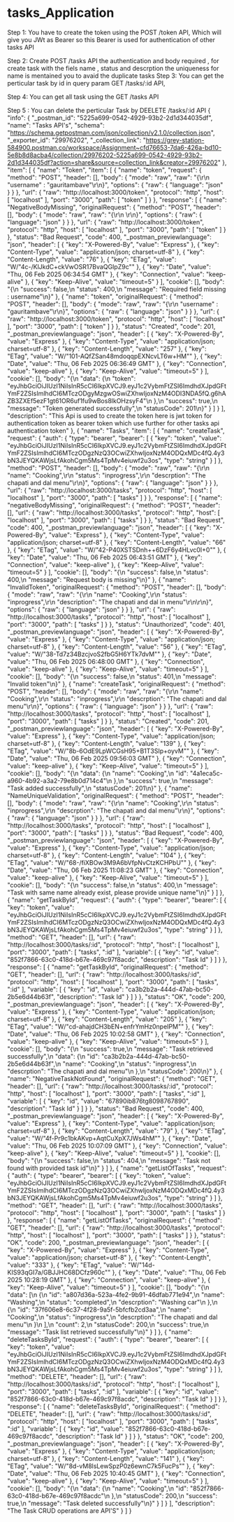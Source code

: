 # tasks_Application


Step 1: You have to create the token using the POST /token API, Which will give you JWt as Bearer so this Bearer is used for authentication of other tasks API

Step 2: Create POST /tasks  API the authentication and body required , for create task with the fiels name , status and descrption 
	the uniqueness for name is mentained you to avaid the duplicate tasks
 Step 3: You can get the perticular task by id in query param GET /tasks/:id API,

 Step 4: You can get all task using the GET /tasks API

 Step 5 : You can delete the perticular Task by DEELETE /tasks/:id API
{
	"info": {
		"_postman_id": "5225a699-0542-4929-93b2-2d1d344035df",
		"name": "Tasks API's",
		"schema": "https://schema.getpostman.com/json/collection/v2.1.0/collection.json",
		"_exporter_id": "29976202",
		"_collection_link": "https://grey-station-584900.postman.co/workspace/Assignment~cfd76653-7da6-426a-bd10-5e8b8d8acba4/collection/29976202-5225a699-0542-4929-93b2-2d1d344035df?action=share&source=collection_link&creator=29976202"
	},
	"item": [
		{
			"name": "Token",
			"item": [
				{
					"name": "token",
					"request": {
						"method": "POST",
						"header": [],
						"body": {
							"mode": "raw",
							"raw": "{\r\n    \"username\" : \"gauritambave\"\r\n}",
							"options": {
								"raw": {
									"language": "json"
								}
							}
						},
						"url": {
							"raw": "http://localhost:3000/token",
							"protocol": "http",
							"host": [
								"localhost"
							],
							"port": "3000",
							"path": [
								"token"
							]
						}
					},
					"response": [
						{
							"name": "NegativeBodyMissing",
							"originalRequest": {
								"method": "POST",
								"header": [],
								"body": {
									"mode": "raw",
									"raw": "{\r\n    \r\n}",
									"options": {
										"raw": {
											"language": "json"
										}
									}
								},
								"url": {
									"raw": "http://localhost:3000/token",
									"protocol": "http",
									"host": [
										"localhost"
									],
									"port": "3000",
									"path": [
										"token"
									]
								}
							},
							"status": "Bad Request",
							"code": 400,
							"_postman_previewlanguage": "json",
							"header": [
								{
									"key": "X-Powered-By",
									"value": "Express"
								},
								{
									"key": "Content-Type",
									"value": "application/json; charset=utf-8"
								},
								{
									"key": "Content-Length",
									"value": "76"
								},
								{
									"key": "ETag",
									"value": "W/\"4c-/KlJkdC+ckVwOSR17BvaQGIpZ9c\""
								},
								{
									"key": "Date",
									"value": "Thu, 06 Feb 2025 06:34:54 GMT"
								},
								{
									"key": "Connection",
									"value": "keep-alive"
								},
								{
									"key": "Keep-Alive",
									"value": "timeout=5"
								}
							],
							"cookie": [],
							"body": "{\n    \"success\": false,\n    \"status\": 400,\n    \"message\": \"Required field missing : username\"\n}"
						},
						{
							"name": "token",
							"originalRequest": {
								"method": "POST",
								"header": [],
								"body": {
									"mode": "raw",
									"raw": "{\r\n    \"username\" : \"gauritambave\"\r\n}",
									"options": {
										"raw": {
											"language": "json"
										}
									}
								},
								"url": {
									"raw": "http://localhost:3000/token",
									"protocol": "http",
									"host": [
										"localhost"
									],
									"port": "3000",
									"path": [
										"token"
									]
								}
							},
							"status": "Created",
							"code": 201,
							"_postman_previewlanguage": "json",
							"header": [
								{
									"key": "X-Powered-By",
									"value": "Express"
								},
								{
									"key": "Content-Type",
									"value": "application/json; charset=utf-8"
								},
								{
									"key": "Content-Length",
									"value": "257"
								},
								{
									"key": "ETag",
									"value": "W/\"101-AQfZSan48mdoqqpEXNcvLT6w+HM\""
								},
								{
									"key": "Date",
									"value": "Thu, 06 Feb 2025 06:36:49 GMT"
								},
								{
									"key": "Connection",
									"value": "keep-alive"
								},
								{
									"key": "Keep-Alive",
									"value": "timeout=5"
								}
							],
							"cookie": [],
							"body": "{\n    \"data\": {\n        \"token\": \"eyJhbGciOiJIUzI1NiIsInR5cCI6IkpXVCJ9.eyJ1c2VybmFtZSI6ImdhdXJpdGFtYmF2ZSIsImlhdCI6MTczODgyMzgwOSwiZXhwIjoxNzM4ODI3NDA5fQ.g6hAZB3ZXEf5ezF1gt61OR6uf1fu9wBos8lkOHzsyF4\"\n    },\n    \"success\": true,\n    \"message\": \"Token generated successfully\",\n    \"statusCode\": 201\n}"
						}
					]
				}
			],
			"description": "This Api is used to create the token here is jwt token for authentication token as bearer token which use further for other tasks api authentication token"
		},
		{
			"name": "Tasks",
			"item": [
				{
					"name": "createTask",
					"request": {
						"auth": {
							"type": "bearer",
							"bearer": [
								{
									"key": "token",
									"value": "eyJhbGciOiJIUzI1NiIsInR5cCI6IkpXVCJ9.eyJ1c2VybmFtZSI6ImdhdXJpdGFtYmF2ZSIsImlhdCI6MTczODgzNzQ3OCwiZXhwIjoxNzM4ODQxMDc4fQ.4y3bN3JEYQKAWjsLfAkohCgm5Ms4TpMv4eiuwf2u3os",
									"type": "string"
								}
							]
						},
						"method": "POST",
						"header": [],
						"body": {
							"mode": "raw",
							"raw": "{\r\n    \"name\": \"Cooking\",\r\n    \"status\": \"inprogress\",\r\n    \"descrption\": \"The chapati and dal menu\"\r\n}",
							"options": {
								"raw": {
									"language": "json"
								}
							}
						},
						"url": {
							"raw": "http://localhost:3000/tasks",
							"protocol": "http",
							"host": [
								"localhost"
							],
							"port": "3000",
							"path": [
								"tasks"
							]
						}
					},
					"response": [
						{
							"name": "negativeBodyMissing",
							"originalRequest": {
								"method": "POST",
								"header": [],
								"url": {
									"raw": "http://localhost:3000/tasks",
									"protocol": "http",
									"host": [
										"localhost"
									],
									"port": "3000",
									"path": [
										"tasks"
									]
								}
							},
							"status": "Bad Request",
							"code": 400,
							"_postman_previewlanguage": "json",
							"header": [
								{
									"key": "X-Powered-By",
									"value": "Express"
								},
								{
									"key": "Content-Type",
									"value": "application/json; charset=utf-8"
								},
								{
									"key": "Content-Length",
									"value": "66"
								},
								{
									"key": "ETag",
									"value": "W/\"42-P40XSTSDnh++6DzF6y4HLvc0I+0\""
								},
								{
									"key": "Date",
									"value": "Thu, 06 Feb 2025 06:43:51 GMT"
								},
								{
									"key": "Connection",
									"value": "keep-alive"
								},
								{
									"key": "Keep-Alive",
									"value": "timeout=5"
								}
							],
							"cookie": [],
							"body": "{\n    \"success\": false,\n    \"status\": 400,\n    \"message\": \"Request body is missing\"\n}"
						},
						{
							"name": "InvalidToken",
							"originalRequest": {
								"method": "POST",
								"header": [],
								"body": {
									"mode": "raw",
									"raw": "{\r\n    \"name\": \"Cooking\",\r\n    \"status\": \"inprogress\",\r\n    \"description\": \"The chapati and dal in menu\"\r\n\r\n}",
									"options": {
										"raw": {
											"language": "json"
										}
									}
								},
								"url": {
									"raw": "http://localhost:3000/tasks",
									"protocol": "http",
									"host": [
										"localhost"
									],
									"port": "3000",
									"path": [
										"tasks"
									]
								}
							},
							"status": "Unauthorized",
							"code": 401,
							"_postman_previewlanguage": "json",
							"header": [
								{
									"key": "X-Powered-By",
									"value": "Express"
								},
								{
									"key": "Content-Type",
									"value": "application/json; charset=utf-8"
								},
								{
									"key": "Content-Length",
									"value": "56"
								},
								{
									"key": "ETag",
									"value": "W/\"38-Td7z34BzcjvoS2fbG5H6YTk7dvM\""
								},
								{
									"key": "Date",
									"value": "Thu, 06 Feb 2025 06:48:00 GMT"
								},
								{
									"key": "Connection",
									"value": "keep-alive"
								},
								{
									"key": "Keep-Alive",
									"value": "timeout=5"
								}
							],
							"cookie": [],
							"body": "{\n    \"success\": false,\n    \"status\": 401,\n    \"message\": \"Invalid token\"\n}"
						},
						{
							"name": "createTask",
							"originalRequest": {
								"method": "POST",
								"header": [],
								"body": {
									"mode": "raw",
									"raw": "{\r\n    \"name\": \"Cooking\",\r\n    \"status\": \"inprogress\",\r\n    \"descrption\": \"The chapati and dal menu\"\r\n}",
									"options": {
										"raw": {
											"language": "json"
										}
									}
								},
								"url": {
									"raw": "http://localhost:3000/tasks",
									"protocol": "http",
									"host": [
										"localhost"
									],
									"port": "3000",
									"path": [
										"tasks"
									]
								}
							},
							"status": "Created",
							"code": 201,
							"_postman_previewlanguage": "json",
							"header": [
								{
									"key": "X-Powered-By",
									"value": "Express"
								},
								{
									"key": "Content-Type",
									"value": "application/json; charset=utf-8"
								},
								{
									"key": "Content-Length",
									"value": "139"
								},
								{
									"key": "ETag",
									"value": "W/\"8b-6OdE9LpWCGsH95+B1T3SIp+oyvM\""
								},
								{
									"key": "Date",
									"value": "Thu, 06 Feb 2025 09:56:03 GMT"
								},
								{
									"key": "Connection",
									"value": "keep-alive"
								},
								{
									"key": "Keep-Alive",
									"value": "timeout=5"
								}
							],
							"cookie": [],
							"body": "{\n    \"data\": {\n        \"name\": \"Cooking\",\n        \"id\": \"4a1eca5c-a960-4b92-a3a2-79e8b0d714c4\"\n    },\n    \"success\": true,\n    \"message\": \"Task added successfully\",\n    \"statusCode\": 201\n}"
						},
						{
							"name": "NameUniqueValidation",
							"originalRequest": {
								"method": "POST",
								"header": [],
								"body": {
									"mode": "raw",
									"raw": "{\r\n    \"name\": \"Cooking\",\r\n    \"status\": \"inprogress\",\r\n    \"descrption\": \"The chapati and dal menu\"\r\n}",
									"options": {
										"raw": {
											"language": "json"
										}
									}
								},
								"url": {
									"raw": "http://localhost:3000/tasks",
									"protocol": "http",
									"host": [
										"localhost"
									],
									"port": "3000",
									"path": [
										"tasks"
									]
								}
							},
							"status": "Bad Request",
							"code": 400,
							"_postman_previewlanguage": "json",
							"header": [
								{
									"key": "X-Powered-By",
									"value": "Express"
								},
								{
									"key": "Content-Type",
									"value": "application/json; charset=utf-8"
								},
								{
									"key": "Content-Length",
									"value": "104"
								},
								{
									"key": "ETag",
									"value": "W/\"68-/fiXBOw3M9A6bVfpNvCtzKCHPbU\""
								},
								{
									"key": "Date",
									"value": "Thu, 06 Feb 2025 11:08:23 GMT"
								},
								{
									"key": "Connection",
									"value": "keep-alive"
								},
								{
									"key": "Keep-Alive",
									"value": "timeout=5"
								}
							],
							"cookie": [],
							"body": "{\n    \"success\": false,\n    \"status\": 400,\n    \"message\": \"Task with same name already exist, please provide unique name\"\n}"
						}
					]
				},
				{
					"name": "getTaskById",
					"request": {
						"auth": {
							"type": "bearer",
							"bearer": [
								{
									"key": "token",
									"value": "eyJhbGciOiJIUzI1NiIsInR5cCI6IkpXVCJ9.eyJ1c2VybmFtZSI6ImdhdXJpdGFtYmF2ZSIsImlhdCI6MTczODgzNzQ3OCwiZXhwIjoxNzM4ODQxMDc4fQ.4y3bN3JEYQKAWjsLfAkohCgm5Ms4TpMv4eiuwf2u3os",
									"type": "string"
								}
							]
						},
						"method": "GET",
						"header": [],
						"url": {
							"raw": "http://localhost:3000/tasks/:id",
							"protocol": "http",
							"host": [
								"localhost"
							],
							"port": "3000",
							"path": [
								"tasks",
								":id"
							],
							"variable": [
								{
									"key": "id",
									"value": "852f7866-63c0-418d-b67e-469c97f8acdc",
									"description": "Task Id"
								}
							]
						}
					},
					"response": [
						{
							"name": "getTaskById",
							"originalRequest": {
								"method": "GET",
								"header": [],
								"url": {
									"raw": "http://localhost:3000/tasks/:id",
									"protocol": "http",
									"host": [
										"localhost"
									],
									"port": "3000",
									"path": [
										"tasks",
										":id"
									],
									"variable": [
										{
											"key": "id",
											"value": "ca3b2b2a-444d-47ab-bc50-2b5e6d44b63f",
											"description": "Task Id"
										}
									]
								}
							},
							"status": "OK",
							"code": 200,
							"_postman_previewlanguage": "json",
							"header": [
								{
									"key": "X-Powered-By",
									"value": "Express"
								},
								{
									"key": "Content-Type",
									"value": "application/json; charset=utf-8"
								},
								{
									"key": "Content-Length",
									"value": "205"
								},
								{
									"key": "ETag",
									"value": "W/\"cd-ahajdCH3bEN+enfrYmHz0npeIPM\""
								},
								{
									"key": "Date",
									"value": "Thu, 06 Feb 2025 10:02:58 GMT"
								},
								{
									"key": "Connection",
									"value": "keep-alive"
								},
								{
									"key": "Keep-Alive",
									"value": "timeout=5"
								}
							],
							"cookie": [],
							"body": "{\n    \"success\": true,\n    \"message\": \"Task retrieved successfully\",\n    \"data\": {\n        \"id\": \"ca3b2b2a-444d-47ab-bc50-2b5e6d44b63f\",\n        \"name\": \"Cooking\",\n        \"status\": \"inprogress\",\n        \"descrption\": \"The chapati and dal menu\"\n    },\n    \"statusCode\": 200\n}"
						},
						{
							"name": "NegativeTaskNotFound",
							"originalRequest": {
								"method": "GET",
								"header": [],
								"url": {
									"raw": "http://localhost:3000/tasks/:id",
									"protocol": "http",
									"host": [
										"localhost"
									],
									"port": "3000",
									"path": [
										"tasks",
										":id"
									],
									"variable": [
										{
											"key": "id",
											"value": "67890ib876tg8098767890",
											"description": "Task Id"
										}
									]
								}
							},
							"status": "Bad Request",
							"code": 400,
							"_postman_previewlanguage": "json",
							"header": [
								{
									"key": "X-Powered-By",
									"value": "Express"
								},
								{
									"key": "Content-Type",
									"value": "application/json; charset=utf-8"
								},
								{
									"key": "Content-Length",
									"value": "79"
								},
								{
									"key": "ETag",
									"value": "W/\"4f-Pr9c1bkAKvp+AqtCuXpX7JWs4hM\""
								},
								{
									"key": "Date",
									"value": "Thu, 06 Feb 2025 10:07:09 GMT"
								},
								{
									"key": "Connection",
									"value": "keep-alive"
								},
								{
									"key": "Keep-Alive",
									"value": "timeout=5"
								}
							],
							"cookie": [],
							"body": "{\n    \"success\": false,\n    \"status\": 404,\n    \"message\": \"Task not found with provided task id\"\n}"
						}
					]
				},
				{
					"name": "getListOfTasks",
					"request": {
						"auth": {
							"type": "bearer",
							"bearer": [
								{
									"key": "token",
									"value": "eyJhbGciOiJIUzI1NiIsInR5cCI6IkpXVCJ9.eyJ1c2VybmFtZSI6ImdhdXJpdGFtYmF2ZSIsImlhdCI6MTczODgzNzQ3OCwiZXhwIjoxNzM4ODQxMDc4fQ.4y3bN3JEYQKAWjsLfAkohCgm5Ms4TpMv4eiuwf2u3os",
									"type": "string"
								}
							]
						},
						"method": "GET",
						"header": [],
						"url": {
							"raw": "http://localhost:3000/tasks",
							"protocol": "http",
							"host": [
								"localhost"
							],
							"port": "3000",
							"path": [
								"tasks"
							]
						}
					},
					"response": [
						{
							"name": "getListOfTasks",
							"originalRequest": {
								"method": "GET",
								"header": [],
								"url": {
									"raw": "http://localhost:3000/tasks",
									"protocol": "http",
									"host": [
										"localhost"
									],
									"port": "3000",
									"path": [
										"tasks"
									]
								}
							},
							"status": "OK",
							"code": 200,
							"_postman_previewlanguage": "json",
							"header": [
								{
									"key": "X-Powered-By",
									"value": "Express"
								},
								{
									"key": "Content-Type",
									"value": "application/json; charset=utf-8"
								},
								{
									"key": "Content-Length",
									"value": "333"
								},
								{
									"key": "ETag",
									"value": "W/\"14d-KIS93qGI7a/GBJJHC68DCfz960c\""
								},
								{
									"key": "Date",
									"value": "Thu, 06 Feb 2025 10:28:19 GMT"
								},
								{
									"key": "Connection",
									"value": "keep-alive"
								},
								{
									"key": "Keep-Alive",
									"value": "timeout=5"
								}
							],
							"cookie": [],
							"body": "{\n    \"data\": [\n        {\n            \"id\": \"a807d36a-523a-4fe2-9b91-46dfab771e94\",\n            \"name\": \"Washing\",\n            \"status\": \"completed\",\n            \"descrption\": \"Washing car\"\n        },\n        {\n            \"id\": \"37f606e8-6c37-4f28-9a5f-5bfcfb2cd3aa\",\n            \"name\": \"Cooking\",\n            \"status\": \"inprogress\",\n            \"descrption\": \"The chapati and dal menu\"\n        }\n    ],\n    \"count\": 2,\n    \"statusCode\": 200,\n    \"success\": true,\n    \"message\": \"Task list retrieved successfully\"\n}"
						}
					]
				},
				{
					"name": "deleteTasksById",
					"request": {
						"auth": {
							"type": "bearer",
							"bearer": [
								{
									"key": "token",
									"value": "eyJhbGciOiJIUzI1NiIsInR5cCI6IkpXVCJ9.eyJ1c2VybmFtZSI6ImdhdXJpdGFtYmF2ZSIsImlhdCI6MTczODgzNzQ3OCwiZXhwIjoxNzM4ODQxMDc4fQ.4y3bN3JEYQKAWjsLfAkohCgm5Ms4TpMv4eiuwf2u3os",
									"type": "string"
								}
							]
						},
						"method": "DELETE",
						"header": [],
						"url": {
							"raw": "http://localhost:3000/tasks/:id",
							"protocol": "http",
							"host": [
								"localhost"
							],
							"port": "3000",
							"path": [
								"tasks",
								":id"
							],
							"variable": [
								{
									"key": "id",
									"value": "852f7866-63c0-418d-b67e-469c97f8acdc",
									"description": "Task Id"
								}
							]
						}
					},
					"response": [
						{
							"name": "deleteTasksById",
							"originalRequest": {
								"method": "DELETE",
								"header": [],
								"url": {
									"raw": "http://localhost:3000/tasks/:id",
									"protocol": "http",
									"host": [
										"localhost"
									],
									"port": "3000",
									"path": [
										"tasks",
										":id"
									],
									"variable": [
										{
											"key": "id",
											"value": "852f7866-63c0-418d-b67e-469c97f8acdc",
											"description": "Task Id"
										}
									]
								}
							},
							"status": "OK",
							"code": 200,
							"_postman_previewlanguage": "json",
							"header": [
								{
									"key": "X-Powered-By",
									"value": "Express"
								},
								{
									"key": "Content-Type",
									"value": "application/json; charset=utf-8"
								},
								{
									"key": "Content-Length",
									"value": "141"
								},
								{
									"key": "ETag",
									"value": "W/\"8d-vM8lsLewSpzP0z6ewnC7k5FucPs\""
								},
								{
									"key": "Date",
									"value": "Thu, 06 Feb 2025 10:40:45 GMT"
								},
								{
									"key": "Connection",
									"value": "keep-alive"
								},
								{
									"key": "Keep-Alive",
									"value": "timeout=5"
								}
							],
							"cookie": [],
							"body": "{\n    \"data\": {\n        \"name\": \"Cooking\",\n        \"id\": \"852f7866-63c0-418d-b67e-469c97f8acdc\"\n    },\n    \"statusCode\": 200,\n    \"success\": true,\n    \"message\": \"Task deleted successfully\"\n}"
						}
					]
				}
			],
			"description": "The Task CRUD operations are API'S"
		}
	]
}
